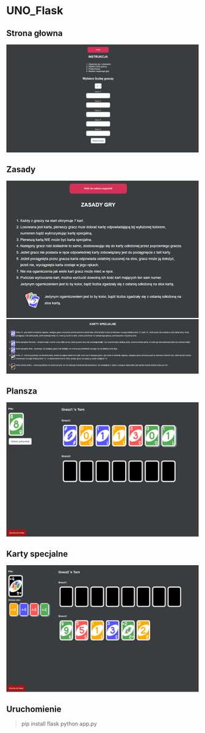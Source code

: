 # UNO_Flask
## Strona głowna
![Strona głowna](https://github.com/Pabik14/UNO_Flask/blob/master/readme/main.png?raw=true)
## Zasady
![Zasady](https://github.com/Pabik14/UNO_Flask/blob/master/readme/zasady1.png?raw=true)
![Zasady](https://github.com/Pabik14/UNO_Flask/blob/master/readme/zasady2.png?raw=true)
## Plansza
![Plansza](https://github.com/Pabik14/UNO_Flask/blob/master/readme/deck.png?raw=true)
## Karty specjalne
![Karty specjalne](https://github.com/Pabik14/UNO_Flask/blob/master/readme/spec.png?raw=true)
## Uruchomienie
> pip install flask
> python app.py

